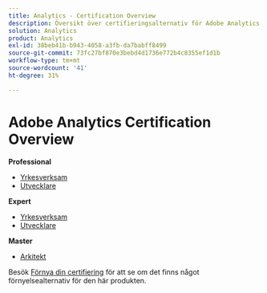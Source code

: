 ```yaml
---
title: Analytics - Certification Overview
description: Översikt över certifieringsalternativ för Adobe Analytics
solution: Analytics
product: Analytics
exl-id: 38beb41b-b943-4058-a3fb-da7babff8499
source-git-commit: 73fc27bf870e3bebd4d1736e772b4c8355ef1d1b
workflow-type: tm+mt
source-wordcount: '41'
ht-degree: 31%

---
```


# Adobe Analytics Certification Overview

**Professional**

* [Yrkesverksam](/help/certifications/aa/aa-p-business.md) <!--AD0-E212-->
* [Utvecklare](/help/certifications/aa/aa-p-developer.md) <!--AD0-E213-->

**Expert**

* [Yrkesverksam](/help/certifications/aa/aa-e-business.md) <!--AD0-E208-->
* [Utvecklare](/help/certifications/aa/aa-e-developer.md) <!--AD0-E209-->

**Master**

* [Arkitekt](/help/certifications/aa/aa-m-architect.md) <!--AD0-E207-->

Besök [Förnya din certifiering](/help/certifications/renew.md) för att se om det finns något förnyelsealternativ för den här produkten.
